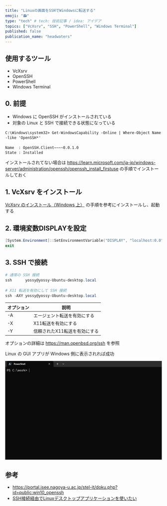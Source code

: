 ```yaml
---
title: "Linuxの画面をSSHでWindowsに転送する"
emoji: "📻"
type: "tech" # tech: 技術記事 / idea: アイデア
topics: ["VcXsrv", "SSH", "PowerShell", "Windows Terminal"]
published: false
publication_name: "headwaters"
---
```


## 使用するツール

- VcXsrv
- OpenSSH
- PowerShell
- Windows Terminal

## 0. 前提

- Windows に OpenSSH がインストールされている
- 対象の Linux と SSH で接続できる状態になっている

```log
C:\Windows\system32> Get-WindowsCapability -Online | Where-Object Name -like 'OpenSSH*'

Name  : OpenSSH.Client~~~~0.0.1.0
State : Installed
```

インストールされてない場合は <https://learn.microsoft.com/ja-jp/windows-server/administration/openssh/openssh_install_firstuse> の手順でインストールしておく

## 1. VcXsrv をインストール

[VcXsrv のインストール（Windows 上）](https://www.kkaneko.jp/tools/win/vcxsrv.html) の手順を参考にインストールし、起動する

## 2. 環境変数DISPLAYを設定

```powershell
[System.Environment]::SetEnvironmentVariable("DISPLAY", "localhost:0.0", "User")
exit
```

## 3. SSH で接続

```powershell
# 通常の SSH 接続
ssh      yossy@yossy-Ubuntu-desktop.local

# X11 転送を有効にして SSH 接続
ssh -AXY yossy@yossy-Ubuntu-desktop.local
```

| オプション | 説明                          |
| ---------- | ----------------------------- |
| -A         | エージェント転送を有効にする  |
| -X         | X11転送を有効にする           |
| -Y         | 信頼されたX11転送を有効にする |

オプションの詳細は <https://man.openbsd.org/ssh> を参照

Linux の GUI アプリが Windows 側に表示されれば成功

![xeyes](/images/x-server-ssh-gui/xeyes.gif)

## 参考

- <https://portal.isee.nagoya-u.ac.jp/stel-it/doku.php?id=public:win10_openssh>
- [SSH接続経由でLinuxデスクトップアプリケーションを使いたい](https://www.u.tsukuba.ac.jp/ufaq/ssh%E6%8E%A5%E7%B6%9A%E7%B5%8C%E7%94%B1%E3%81%A7linux%E3%83%87%E3%82%B9%E3%82%AF%E3%83%88%E3%83%83%E3%83%97%E3%82%A2%E3%83%97%E3%83%AA%E3%82%B1%E3%83%BC%E3%82%B7%E3%83%A7%E3%83%B3%E3%82%92%E4%BD%BF/)
